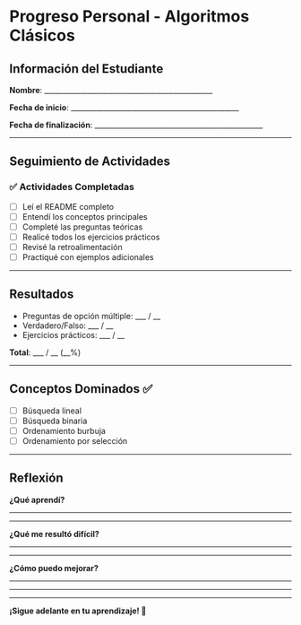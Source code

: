 # Progreso Personal - Algoritmos Clásicos

## Información del Estudiante

**Nombre**: _______________________________________________

**Fecha de inicio**: _______________________________________________

**Fecha de finalización**: _______________________________________________

---

## Seguimiento de Actividades

### ✅ Actividades Completadas

- [ ] Leí el README completo
- [ ] Entendí los conceptos principales
- [ ] Completé las preguntas teóricas
- [ ] Realicé todos los ejercicios prácticos
- [ ] Revisé la retroalimentación
- [ ] Practiqué con ejemplos adicionales

---

## Resultados

- Preguntas de opción múltiple: ___ / __
- Verdadero/Falso: ___ / __
- Ejercicios prácticos: ___ / __

**Total**: ___ / __ (__%)

---

## Conceptos Dominados ✅

- [ ] Búsqueda lineal
- [ ] Búsqueda binaria
- [ ] Ordenamiento burbuja
- [ ] Ordenamiento por selección

---

## Reflexión

**¿Qué aprendí?**
_______________________________________________
_______________________________________________

**¿Qué me resultó difícil?**
_______________________________________________
_______________________________________________

**¿Cómo puedo mejorar?**
_______________________________________________
_______________________________________________

---

**¡Sigue adelante en tu aprendizaje! 🚀**
